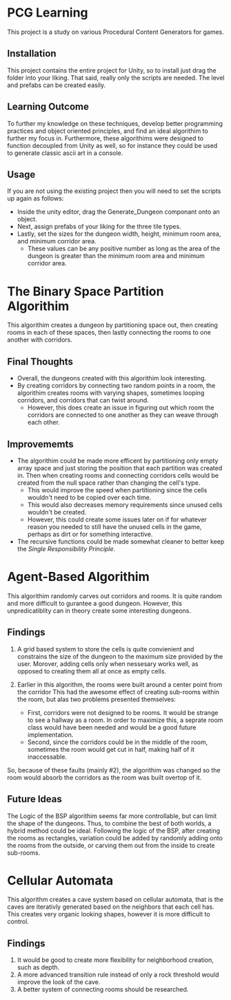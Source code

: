 # PCG Learning
This project is a study on various Procedural Content Generators for games.

## Installation
This project contains the entire project for Unity, so to install just drag the folder into your liking. That said, really only the scripts are needed. The level and prefabs can be created easily.

## Learning Outcome
To further my knowledge on these techniques, develop better programming practices and object oriented principles, and find an ideal algorithim to further my focus in. Furthermore, these algorithims were designed to function decoupled from Unity as well, so for instance they could be used to generate classic ascii art in a console.

## Usage
If you are not using the existing project then you will need to set the scripts up again as follows: 
* Inside the unity editor, drag the Generate_Dungeon componant onto an object. 
* Next, assign prefabs of your liking for the three tile types.
* Lastly, set the sizes for the dungeon width, height, minimum room area, and minimum corridor area.
  * These values can be any positive number as long as the area of the dungeon is greater than the minimum room area and minimum corridor area.

# The Binary Space Partition Algorithim
This algorithim creates a dungeon by partitioning space out, then creating rooms in each of these spaces, then lastly connecting the rooms to one another with corridors. 

## Final Thoughts 
* Overall, the dungeons created with this algorithim look interesting. 
* By creating corridors by connecting two random points in a room, the algorithim creates rooms with varying shapes, sometimes looping corridors, and corridors that can twist around. 
  * However, this does create an issue in figuring out which room the corridors are connected to one another as they can weave through each other.

## Improvememts
* The algorithim could be made more efficent by partitioning only empty array space and just storing the position that each partition was created in. Then when creating rooms and connecting corridors cells would be created from the null space rather than changing the cell's type.
  * This would improve the speed when partitioning since the cells wouldn't need to be copied over each time.
  * This would also decreases memory requirements since unused cells wouldn't be created.
  * However, this could create some issues later on if for whatever reason you needed to still have the unused cells in the game, perhaps as dirt or for something interactive.
 * The recursive functions could be made somewhat cleaner to better keep the *Single Responsibility Principle*.
 
 # Agent-Based Algorithim
This algorithim randomly carves out corridors and rooms. It is quite random and more difficult to gurantee a good dungeon. However, this unpredicatiblity can in theory create some interesting dungeons.

## Findings
1. A grid based system to store the cells is quite convienient and constrains the size of the dungeon to the maximum size provided by the user. Morover, adding cells only when nessesary works well, as opposed to creating them all at once as empty cells.

2. Earlier in this algorithm, the rooms were built around a center point from the corridor
This had the awesome effect of creating sub-rooms within the room, but alas two problems presented themselves:
   * First, corridors were not designed to be rooms. It would be strange to see a hallway as a room. In order to maximize
this, a seprate room class would have been needed and would be a good future implementation.
   * Second, since the corridors could be in the middle of the room, sometimes the room would get cut in half, making
half of it inaccessable.

So, because of these faults (mainly #2), the algorithim was changed so the room would absorb the corridors as the room
was built overtop of it.

## Future Ideas
The Logic of the BSP algorithim seems far more controllable, but can limit the shape of the dungeons. Thus, to combine the best of both worlds, a hybrid method could be ideal. Following the logic of the BSP, after creating the rooms as rectangles, variation could be added by randomly adding onto the rooms from the outside, or carving them out from the inside to create sub-rooms.

# Cellular Automata
This algorithm creates a cave system based on cellular automata, that is the caves are iterativly generated based on the neighbors that each cell has. This creates very organic looking shapes, however it is more difficult to control.

## Findings
1. It would be good to create more flexibility for neighborhood creation, such as depth.
2. A more advanced transition rule instead of only a rock threshold would improve the look of the cave.
3. A better system of connecting rooms should be researched.
